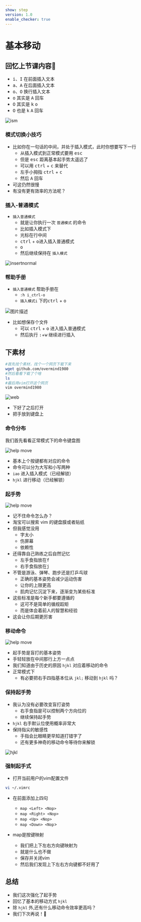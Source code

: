```yaml
---
show: step
version: 1.0
enable_checker: true
---
```


# 基本移动

## 回忆上节课内容🤔

- <kbd>i</kbd>、<kbd>I</kbd> 在前面插入文本
- <kbd>a</kbd>、<kbd>A</kbd> 在后面插入文本
- <kbd>o</kbd>、<kbd>O</kbd> 换行插入文本
- <kbd>o</kbd> 其实是 <kbd>A</kbd> <kbd>回车</kbd>
- <kbd>O</kbd> 其实是 <kbd>k</kbd> <kbd>o</kbd>
- <kbd>O</kbd> 也是 <kbd>k</kbd> <kbd>A</kbd> <kbd>回车</kbd>

![ism](https://labfile.oss.aliyuncs.com/courses/2840/insert-mode-3)

### 模式切换小技巧

- 比如你在一句话的中间，并处于插入模式，此时你想要写下一行
  - 从插入模式到正常模式要用 <kbd>esc</kbd>
  - 但是 <kbd>esc</kbd> 距离基本起手势太遥远了
  - 可以用 <kbd>ctrl</kbd> + <kbd>c</kbd> 来替代
  - 左手小拇指 <kbd>ctrl</kbd> + <kbd>c</kbd>
  - 然后 <kbd>A</kbd> <kbd>回车</kbd>
- 可这仍然很慢
- 有没有更有效率的方法呢？
    


### 插入-普通模式

- `插入普通模式` 
	- 就是让你执行一次 `普通模式` 的命令
	- 比如插入模式下
	- 光标在行中间 
	- <kbd>ctrl</kbd> + <kbd>o</kbd>进入插入普通模式
	-  <kbd>o</kbd> 
	- 然后继续保持在 `插入模式` 

![insertnormal](https://labfile.oss.aliyuncs.com/courses/2840/insertnormal.png)

### 帮助手册

- `插入普通模式` 帮助手册在
	- `:h i_ctrl-o` 
	- `插入模式i` 下的<kbd>ctrl</kbd> + <kbd>o</kbd>

![图片描述](https://doc.shiyanlou.com/courses/uid1190679-20210829-1630243791110)

- 比如想保存个文件
	- 可以 <kbd>ctrl</kbd> + <kbd>o</kbd> 进入插入普通模式
	- 然后执行 <kbd>:</kbd>+<kbd>w</kbd> 继续进行插入

## 下素材

```bash
#首先找个素材，找个一个网页下载下来
wget github.com/overmind1980
#然后看看下载了个啥
ls
#最后用vim打开这个网页
vim overmind1980
```

![web](https://labfile.oss.aliyuncs.com/courses/2840/overmind1980github.png)

- 下好了之后打开
- 把手放到键盘上

### 命令分布

我们首先看看正常模式下的命令键盘图

![help move](https://labfile.oss.aliyuncs.com/courses/2840/vi-keyboard.gif)

- 基本上个按键都有对应的命令
- 命令可以分为大写和小写两种
- `iao` 进入插入模式（已经解锁）
- `hjkl` 进行移动（已经解锁）

### 起手势

![help move](https://labfile.oss.aliyuncs.com/courses/2840/fingerPosition.png)

- 记不住命令怎么办？
- 淘宝可以搜索 vim 的键盘膜或者贴纸
- 但我感觉没用
	- 字太小
	- 伤屏幕
	- 依赖性
- 还得靠自己熟练之后自然记忆
  - 左手食指放在<kbd>f</kbd>
  - 右手食指放在<kbd>j</kbd> 
- 不管是游泳、弹琴、跑步还是打乒乓球
	- 正确的基本姿势会减少运动伤害
	- 让你的上限更高
	- 肌肉记忆沉淀下来，逐渐变为某些标准
- 这些标准是每个新手都要遵循的
	- 这可不是简单的循规蹈矩
	- 而是体会着前人的智慧和经验
- 这会让你后期更厉害

### 移动命令

![help move](https://labfile.oss.aliyuncs.com/courses/2840/ADM3A-keyboard.jpg)

- 起手势是盲打的基本姿势
- 手轻轻放在中间那行上方一点点 
- 我们知道由于历史的原因 `hjkl` 对应着移动的命令
- 正常模式下
	- 有必要把右手四指基本位从 `jkl;` 移动到 `hjkl` 吗？

### 保持起手势

- 我认为没有必要改变盲打姿势
	- 右手食指是可以控制两个方向位的
	- 继续保持起手势
- `hjkl` 右手默认位使用概率非常大
- 保持指尖的敏感性
	- 手指会比眼睛更早知道打错字了
	- 还有更多神奇的移动命令等待你来解锁

![hjkl](https://labfile.oss.aliyuncs.com/courses/2840/hjkl.png)

### 强制起手式

- 打开当前用户的vim配置文件

```bash
vi ~/.vimrc
```

- 在前面添加上四句
	- `map <Left> <Nop>`
	- `map <Right> <Nop>`
	- `map <Up> <Nop>`
	- `map <Down> <Nop`>

- map是按键映射
	- 我们把上下左右方向键映射为<Nop>
	- 就是什么也不做
	- 保存并关闭vim
	- 然后我们发现上下左右方向键都不好用了

## 总结 

- 我们这次强化了起手势
- 回忆了基本的移动方式 `hjkl`
- 除 `hjkl` 外,还有什么移动命令效率更高吗？
- 我们下次再说！👋
